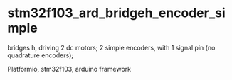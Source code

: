# stm32f103_ard_bridgeh_encoder_simple

bridges h, driving 2 dc motors; 2 simple encoders, with 1 signal pin (no quadrature encoders);

Platformio,
stm32f103, arduino framework
